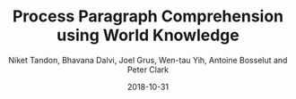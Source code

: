 ---
title: "Process Paragraph Comprehension using World Knowledge"
collection: publications
permalink: /publication/2018-10-31-0068
date: 2018-10-31
author: 'Niket Tandon, Bhavana Dalvi, Joel Grus, Wen-tau Yih, Antoine Bosselut and Peter Clark'
venue: 'EMNLP-2018'
---